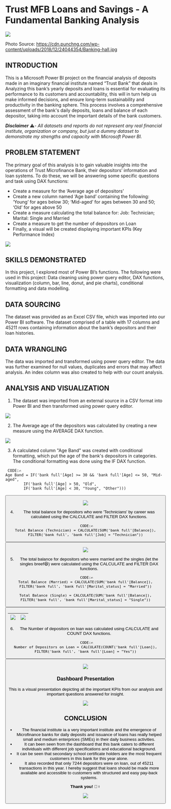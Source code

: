 # Trust MFB Loans and Savings - A Fundamental Banking Analysis

![](Banking_hall.jpg)

Photo Source: https://cdn.punchng.com/wp-content/uploads/2018/12/24044354/Banking-hall.jpg

## INTRODUCTION
This is a Microsoft Power BI project on the financial analysis of deposits made in an imaginary financial institute named “Trust Bank” that deals in  Analyzing this bank’s yearly deposits and loans is essential for evaluating its performance to its customers and accountability, this will in turn help us make informed decisions, and ensure long-term sustainability and productivity in the banking sphere. This process involves a comprehensive assessment of the bank's daily deposits, loans and balance of each depositor, taking into account the important details of the bank customers. 

**_Disclaimer_** ⚠️- _All datasets and reports do not represent any real financial institute, organization or company, but just a dummy dataset to demonstrate my strengths and capacity with Microsoft Power BI._

## PROBLEM STATEMENT
The primary goal of this analysis is to gain valuable insights into the operations of Trust Microfinance Bank, their depositors’ information and loan systems. To do these, we will be answering some specific questions and task using DAX functions:
- Create a measure for the ‘Average age of depositors’
- Create a new column named ‘Age band’ containing the following: ‘Young’ for ages below 30; ‘Mid-aged’ for ages between 30 and 50; ‘Old’ for ages above 50
- Create a measure calculating the total balance for: Job: Technician; Marital: Single and Married
- Create a measure to get the number of depositors on Loan
- Finally, a visual will be created displaying important KPIs (Key Performance Index)

![](Task.png)

## SKILLS DEMONSTRATED
In this project, I explored most of Power BI’s functions. The following were used in this project: Data cleaning using power query editor, DAX functions, visualization (column, bar, line, donut, and pie charts), conditional formatting and data modelling.

## DATA SOURCING
The dataset was provided as an Excel CSV file, which was imported into our Power BI software. The dataset comprised of a table with 17 columns and 45211 rows containing information about the bank’s depositors and their loan histories.

## DATA WRANGLING
The data was imported and transformed using power query editor. The data was further examined for null values, duplicates and errors that may affect analysis. An index column was also created to help with our count analysis.

## ANALYSIS AND VISUALIZATION

1. The dataset was imported from an external source in a CSV format into Power BI and then transformed using power query editor.

![](Import_set.png)

2. The Average age of the depositors was calculated by creating a new measure using the AVERAGE DAX function.

![](DAX_AverageMeasure.png)

3. A calculated column "Age Band" was created with conditional formatting, which put the age of the bank's depositors in categories. The conditional formatting was done using the IF DAX function.

<pre><code id="sqlQuery"> CODE:✍️
Age Band = IF('bank full'[Age] >= 30 && 'bank full'[Age] <= 50, "Mid-aged",
        IF('bank full'[Age] > 50, "Old",
        IF('bank full'[Age] < 30, "Young", "Other")))
</code></pre><button class="btn" data-clipboard-target="#sqlQuery">

![](Conditional_column.png)

4. The total balance for depositors who were 'Technicians' by career was calculated using the CALCULATE and FILTER DAX functions.

<pre><code id="sqlQuery"> CODE:✍️
Total Balance (Technician) = CALCULATE(SUM('bank full'[Balance]), FILTER('bank full', 'bank full'[Job] = "Technician"))
</code></pre><button class="btn" data-clipboard-target="#sqlQuery">

![](TotalBalance_Technician.png)

5. The total balance for depositors who were married and the singles (let the singles breef😆) were calculated using the CALCULATE and FILTER DAX functions.

<pre><code id="sqlQuery"> CODE:✍️
Total Balance (Married) = CALCULATE(SUM('bank full'[Balance]), FILTER('bank full', 'bank full'[Marital_status] = "Married"))
  
Total Balance (Single) = CALCULATE(SUM('bank full'[Balance]), FILTER('bank full', 'bank full'[Marital_status] = "Single"))
</code></pre><button class="btn" data-clipboard-target="#sqlQuery">

![](TotalBalance_Married.png)                                                          |                                               ![](TotalBalance_Single.png)
:-------------------------------------------------------------------------------------:|:--------------------------------------------------------------------------------------------:

6. The Number of depositors on loan was calculated using CALCULATE and COUNT DAX functions.

<pre><code id="sqlQuery"> CODE:✍️
Number of Depositors on Loan = CALCULATE(COUNT('bank full'[Loan]), FILTER('bank full', 'bank full'[Loan] = "Yes"))
</code></pre><button class="btn" data-clipboard-target="#sqlQuery">

![](Depositors_on_Loan.png)

### Dashboard Presentation
This is a visual presentation depicting all the important KPIs from our analysis and important questions answered for insight.

![](Bankfull_Dashboard.jpg)

## CONCLUSION
- The financial institute ia a very important institute and the emergence of Microfinance banks for daily deposits and issuance of loans has really helped small and medium enterprices (SMEs) in their daily business activities.
- It can been seen from the dashboard that this bank caters to different individuals with different job specifications and educational background.
- It can be seen that secondary school certificate holders are the most frequent customers in this bank for this year alone.
- It also recorded that only 7244 depositors were on loan, out of 45211 transactions in this year. I hereby suggest that loans should be made more available and accessible to customers with structured and easy pay-back systems.

**Thank you!** 🙇‍♀️

![](Smiley_thanks.png)
